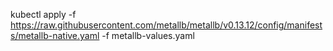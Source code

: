 kubectl apply -f https://raw.githubusercontent.com/metallb/metallb/v0.13.12/config/manifests/metallb-native.yaml -f metallb-values.yaml